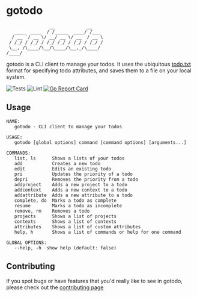 # gotodo
```
                __            __
   ____  ____  / /_____  ____/ /___
  / __ `/ __ \/ __/ __ \/ __  / __ \
 / /_/ / /_/ / /_/ /_/ / /_/ / /_/ /
 \__, /\____/\__/\____/\__,_/\____/
/____/

```

gotodo is a CLI client to manage your todos. It uses the ubiquitous [todo.txt](http://todotxt.org/)
format for specifying todo attributes, and saves them to a file on your local system.

![Tests](https://github.com/dkrichards86/gotodo/workflows/Tests/badge.svg)
![Lint](https://github.com/dkrichards86/gotodo/workflows/Lint/badge.svg)
[![Go Report Card](https://goreportcard.com/badge/github.com/dkrichards86/gotodo)](https://goreportcard.com/report/github.com/dkrichards86/gotodo)

## Usage
```
NAME:
   gotodo - CLI client to manage your todos

USAGE:
   gotodo [global options] command [command options] [arguments...]

COMMANDS:
   list, ls      Shows a lists of your todos
   add           Creates a new todo
   edit          Edits an existing todo
   pri           Updates the priority of a todo
   depri         Removes the priority from a todo
   addproject    Adds a new project to a todo
   addcontext    Adds a new context to a todo
   addattribute  Adds a new attribute to a todo
   complete, do  Marks a todo as complete
   resume        Marks a todo as incomplete
   remove, rm    Removes a todo
   projects      Shows a list of projects
   contexts      Shows a list of contexts
   attributes    Shows a list of custom attributes
   help, h       Shows a list of commands or help for one command

GLOBAL OPTIONS:
   --help, -h  show help (default: false)
```

## Contributing

If you spot bugs or have features that you'd really like to see in gotodo, please check out the 
[contributing page](.github/CONTRIBUTING.md)
